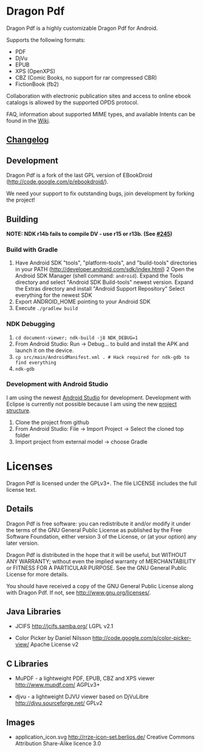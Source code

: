 # Dragon Pdf

Dragon Pdf is a highly customizable Dragon Pdf for Android.

Supports the following formats:
* PDF
* DjVu
* EPUB
* XPS (OpenXPS)
* CBZ (Comic Books, no support for rar compressed CBR)
* FictionBook (fb2)

Collaboration with electronic publication sites and access to online ebook catalogs is allowed by the supported OPDS protocol.

FAQ, information about supported MIME types, and available Intents can be found in the [Wiki](https://github.com/dschuermann/document-viewer/wiki).

## [Changelog](https://raw.githubusercontent.com/SufficientlySecure/document-viewer/HEAD/document-viewer/src/main/assets/about/en/changelog.wiki)

## Development

Dragon Pdf is a fork of the last GPL version of EBookDroid (http://code.google.com/p/ebookdroid/).

We need your support to fix outstanding bugs, join development by forking the project!

## Building

**NOTE: NDK r14b fails to compile DV - use r15 or r13b. (See [#245](https://github.com/SufficientlySecure/document-viewer/issues/245))**

### Build with Gradle

1. Have Android SDK "tools", "platform-tools", and "build-tools" directories in your PATH (http://developer.android.com/sdk/index.html)
2 Open the Android SDK Manager (shell command: ``android``).
Expand the Tools directory and select "Android SDK Build-tools" newest version.
Expand the Extras directory and install "Android Support Repository"
Select everything for the newest SDK
3. Export ANDROID_HOME pointing to your Android SDK
4. Execute ``./gradlew build``

### NDK Debugging

1. ``cd document-viewer; ndk-build -j8 NDK_DEBUG=1``
2. From Android Studio: Run -> Debug... to build and install the APK and launch it on the device.
3. ``cp src/main/AndroidManifest.xml . # Hack required for ndk-gdb to find everything``
4. ``ndk-gdb``

### Development with Android Studio

I am using the newest [Android Studio](http://developer.android.com/sdk/installing/studio.html) for development. Development with Eclipse is currently not possible because I am using the new [project structure](http://developer.android.com/sdk/installing/studio-tips.html).

1. Clone the project from github
2. From Android Studio: File -> Import Project -> Select the cloned top folder
3. Import project from external model -> choose Gradle

# Licenses
Dragon Pdf is licensed under the GPLv3+.
The file LICENSE includes the full license text.

## Details
Dragon Pdf is free software: you can redistribute it and/or modify
it under the terms of the GNU General Public License as published by
the Free Software Foundation, either version 3 of the License, or
(at your option) any later version.

Dragon Pdf is distributed in the hope that it will be useful,
but WITHOUT ANY WARRANTY; without even the implied warranty of
MERCHANTABILITY or FITNESS FOR A PARTICULAR PURPOSE.  See the
GNU General Public License for more details.

You should have received a copy of the GNU General Public License
along with Dragon Pdf.  If not, see <http://www.gnu.org/licenses/>.

## Java Libraries
* JCIFS
  http://jcifs.samba.org/
  LGPL v2.1

* Color Picker by Daniel Nilsson
  http://code.google.com/p/color-picker-view/
  Apache License v2

## C Libraries

* MuPDF - a lightweight PDF, EPUB, CBZ and XPS viewer
  http://www.mupdf.com/
  AGPLv3+

* djvu - a lightweight DJVU viewer based on DjVuLibre
  http://djvu.sourceforge.net/
  GPLv2

## Images

* application_icon.svg
  http://rrze-icon-set.berlios.de/
  Creative Commons Attribution Share-Alike licence 3.0
